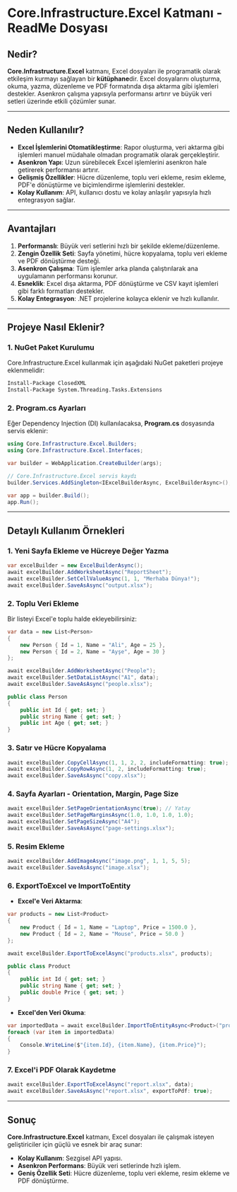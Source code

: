 ﻿# Core.Infrastructure.Excel Katmanı - ReadMe Dosyası

## **Nedir?**
**Core.Infrastructure.Excel** katmanı, Excel dosyaları ile programatik olarak etkileşim kurmayı sağlayan bir **kütüphane**dir. Excel dosyalarını oluşturma, okuma, yazma, düzenleme ve PDF formatında dışa aktarma gibi işlemleri destekler. Asenkron çalışma yapısıyla performansı artırır ve büyük veri setleri üzerinde etkili çözümler sunar.

---

## **Neden Kullanılır?**
- **Excel İşlemlerini Otomatikleştirme**: Rapor oluşturma, veri aktarma gibi işlemleri manuel müdahale olmadan programatik olarak gerçekleştirir.
- **Asenkron Yapı**: Uzun sürebilecek Excel işlemlerini asenkron hale getirerek performansı artırır.
- **Gelişmiş Özellikler**: Hücre düzenleme, toplu veri ekleme, resim ekleme, PDF'e dönüştürme ve biçimlendirme işlemlerini destekler.
- **Kolay Kullanım**: API, kullanıcı dostu ve kolay anlaşılır yapısıyla hızlı entegrasyon sağlar.

---

## **Avantajları**
1. **Performanslı**: Büyük veri setlerini hızlı bir şekilde ekleme/düzenleme.
2. **Zengin Özellik Seti**: Sayfa yönetimi, hücre kopyalama, toplu veri ekleme ve PDF dönüştürme desteği.
3. **Asenkron Çalışma**: Tüm işlemler arka planda çalıştırılarak ana uygulamanın performansı korunur.
4. **Esneklik**: Excel dışa aktarma, PDF dönüştürme ve CSV kayıt işlemleri gibi farklı formatları destekler.
5. **Kolay Entegrasyon**: .NET projelerine kolayca eklenir ve hızlı kullanılır.

---

## **Projeye Nasıl Eklenir?**

### **1. NuGet Paket Kurulumu**
Core.Infrastructure.Excel kullanmak için aşağıdaki NuGet paketleri projeye eklenmelidir:
```bash
Install-Package ClosedXML
Install-Package System.Threading.Tasks.Extensions
```

### **2. Program.cs Ayarları**
Eğer Dependency Injection (DI) kullanılacaksa, **Program.cs** dosyasında servis eklenir:

```csharp
using Core.Infrastructure.Excel.Builders;
using Core.Infrastructure.Excel.Interfaces;

var builder = WebApplication.CreateBuilder(args);

// Core.Infrastructure.Excel servis kaydı
builder.Services.AddSingleton<IExcelBuilderAsync, ExcelBuilderAsync>();

var app = builder.Build();
app.Run();
```

---

## **Detaylı Kullanım Örnekleri**

### **1. Yeni Sayfa Ekleme ve Hücreye Değer Yazma**
```csharp
var excelBuilder = new ExcelBuilderAsync();
await excelBuilder.AddWorksheetAsync("ReportSheet");
await excelBuilder.SetCellValueAsync(1, 1, "Merhaba Dünya!");
await excelBuilder.SaveAsAsync("output.xlsx");
```

### **2. Toplu Veri Ekleme**
Bir listeyi Excel'e toplu halde ekleyebilirsiniz:
```csharp
var data = new List<Person>
{
    new Person { Id = 1, Name = "Ali", Age = 25 },
    new Person { Id = 2, Name = "Ayşe", Age = 30 }
};

await excelBuilder.AddWorksheetAsync("People");
await excelBuilder.SetDataListAsync("A1", data);
await excelBuilder.SaveAsAsync("people.xlsx");

public class Person
{
    public int Id { get; set; }
    public string Name { get; set; }
    public int Age { get; set; }
}
```

### **3. Satır ve Hücre Kopyalama**
```csharp
await excelBuilder.CopyCellAsync(1, 1, 2, 2, includeFormatting: true);
await excelBuilder.CopyRowAsync(1, 2, includeFormatting: true);
await excelBuilder.SaveAsAsync("copy.xlsx");
```

### **4. Sayfa Ayarları - Orientation, Margin, Page Size**
```csharp
await excelBuilder.SetPageOrientationAsync(true); // Yatay
await excelBuilder.SetPageMarginsAsync(1.0, 1.0, 1.0, 1.0);
await excelBuilder.SetPageSizeAsync("A4");
await excelBuilder.SaveAsAsync("page-settings.xlsx");
```

### **5. Resim Ekleme**
```csharp
await excelBuilder.AddImageAsync("image.png", 1, 1, 5, 5);
await excelBuilder.SaveAsAsync("image.xlsx");
```

### **6. ExportToExcel ve ImportToEntity**
- **Excel'e Veri Aktarma**:
```csharp
var products = new List<Product>
{
    new Product { Id = 1, Name = "Laptop", Price = 1500.0 },
    new Product { Id = 2, Name = "Mouse", Price = 50.0 }
};

await excelBuilder.ExportToExcelAsync("products.xlsx", products);

public class Product
{
    public int Id { get; set; }
    public string Name { get; set; }
    public double Price { get; set; }
}
```

- **Excel'den Veri Okuma**:
```csharp
var importedData = await excelBuilder.ImportToEntityAsync<Product>("products.xlsx");
foreach (var item in importedData)
{
    Console.WriteLine($"{item.Id}, {item.Name}, {item.Price}");
}
```

### **7. Excel'i PDF Olarak Kaydetme**
```csharp
await excelBuilder.ExportToExcelAsync("report.xlsx", data);
await excelBuilder.SaveAsAsync("report.xlsx", exportToPdf: true);
```

---

## **Sonuç**
**Core.Infrastructure.Excel** katmanı, Excel dosyaları ile çalışmak isteyen geliştiriciler için güçlü ve esnek bir araç sunar:
- **Kolay Kullanım**: Sezgisel API yapısı.
- **Asenkron Performans**: Büyük veri setlerinde hızlı işlem.
- **Geniş Özellik Seti**: Hücre düzenleme, toplu veri ekleme, resim ekleme ve PDF dönüştürme.
